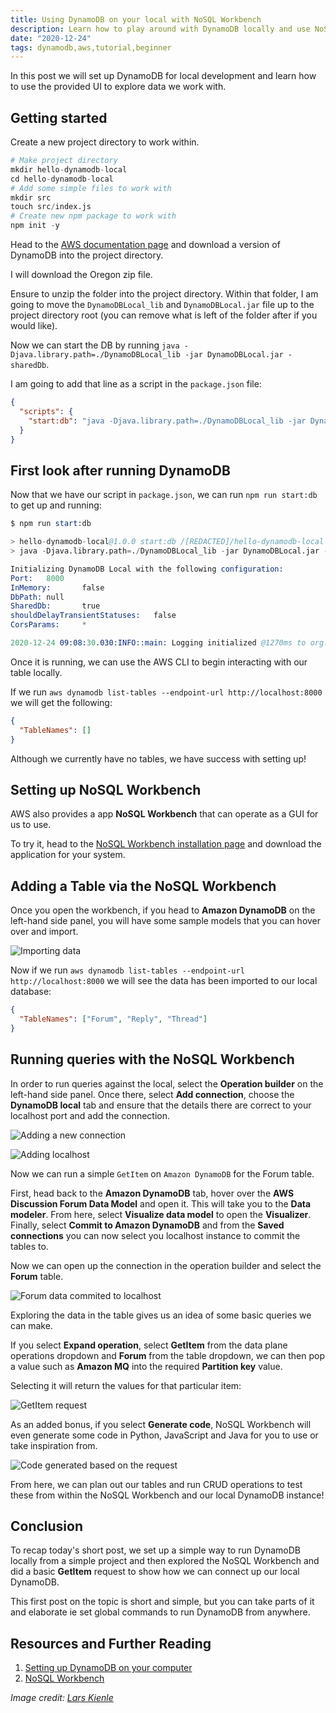 ```yaml
---
title: Using DynamoDB on your local with NoSQL Workbench
description: Learn how to play around with DynamoDB locally and use NoSQL Workbench to plan out your work
date: "2020-12-24"
tags: dynamodb,aws,tutorial,beginner
---
```


In this post we will set up DynamoDB for local development and learn how to use the provided UI to explore data we work with.

## Getting started

Create a new project directory to work within.

```s
# Make project directory
mkdir hello-dynamodb-local
cd hello-dynamodb-local
# Add some simple files to work with
mkdir src
touch src/index.js
# Create new npm package to work with
npm init -y
```

Head to the [AWS documentation page](https://docs.aws.amazon.com/amazondynamodb/latest/developerguide/DynamoDBLocal.DownloadingAndRunning.html) and download a version of DynamoDB into the project directory.

I will download the Oregon zip file.

Ensure to unzip the folder into the project directory. Within that folder, I am going to move the `DynamoDBLocal_lib` and `DynamoDBLocal.jar` file up to the project directory root (you can remove what is left of the folder after if you would like).

Now we can start the DB by running `java -Djava.library.path=./DynamoDBLocal_lib -jar DynamoDBLocal.jar -sharedDb`.

I am going to add that line as a script in the `package.json` file:

```json
{
  "scripts": {
    "start:db": "java -Djava.library.path=./DynamoDBLocal_lib -jar DynamoDBLocal.jar -sharedDb"
  }
}
```

## First look after running DynamoDB

Now that we have our script in `package.json`, we can run `npm run start:db` to get up and running:

```s
$ npm run start:db

> hello-dynamodb-local@1.0.0 start:db /[REDACTED]/hello-dynamodb-local
> java -Djava.library.path=./DynamoDBLocal_lib -jar DynamoDBLocal.jar -sharedDb

Initializing DynamoDB Local with the following configuration:
Port:   8000
InMemory:       false
DbPath: null
SharedDb:       true
shouldDelayTransientStatuses:   false
CorsParams:     *

2020-12-24 09:08:30.030:INFO::main: Logging initialized @1270ms to org.eclipse.jetty.util.log.StdErrLog
```

Once it is running, we can use the AWS CLI to begin interacting with our table locally.

If we run `aws dynamodb list-tables --endpoint-url http://localhost:8000` we will get the following:

```json
{
  "TableNames": []
}
```

Although we currently have no tables, we have success with setting up!

## Setting up NoSQL Workbench

AWS also provides a app **NoSQL Workbench** that can operate as a GUI for us to use.

To try it, head to the [NoSQL Workbench installation page](https://docs.aws.amazon.com/amazondynamodb/latest/developerguide/workbench.html) and download the application for your system.

## Adding a Table via the NoSQL Workbench

Once you open the workbench, if you head to **Amazon DynamoDB** on the left-hand side panel, you will have some sample models that you can hover over and import.

![Importing data](../assets/2021-01-11-1-importing-data.png)

Now if we run `aws dynamodb list-tables --endpoint-url http://localhost:8000` we will see the data has been imported to our local database:

```json
{
  "TableNames": ["Forum", "Reply", "Thread"]
}
```

## Running queries with the NoSQL Workbench

In order to run queries against the local, select the **Operation builder** on the left-hand side panel. Once there, select **Add connection**, choose the **DynamoDB local** tab and ensure that the details there are correct to your localhost port and add the connection.

![Adding a new connection](../assets/2021-01-11-2-add-new-connection.png)

![Adding localhost](../assets/2021-01-11-3-adding-localhost.png)

Now we can run a simple `GetItem` on `Amazon DynamoDB` for the Forum table.

First, head back to the **Amazon DynamoDB** tab, hover over the **AWS Discussion Forum Data Model** and open it. This will take you to the **Data modeler**. From here, select **Visualize data model** to open the **Visualizer**. Finally, select **Commit to Amazon DynamoDB** and from the **Saved connections** you can now select you localhost instance to commit the tables to.

Now we can open up the connection in the operation builder and select the **Forum** table.

![Forum data commited to localhost](../assets/2021-01-11-4-exploring-data.png)

Exploring the data in the table gives us an idea of some basic queries we can make.

If you select **Expand operation**, select **GetItem** from the data plane operations dropdown and **Forum** from the table dropdown, we can then pop a value such as **Amazon MQ** into the required **Partition key** value.

Selecting it will return the values for that particular item:

![GetItem request](../assets/2021-01-11-5-get-item.png)

As an added bonus, if you select **Generate code**, NoSQL Workbench will even generate some code in Python, JavaScript and Java for you to use or take inspiration from.

![Code generated based on the request](../assets/2021-01-11-6-generated-code.png)

From here, we can plan out our tables and run CRUD operations to test these from within the NoSQL Workbench and our local DynamoDB instance!

## Conclusion

To recap today's short post, we set up a simple way to run DynamoDB locally from a simple project and then explored the NoSQL Workbench and did a basic **GetItem** request to show how we can connect up our local DynamoDB.

This first post on the topic is short and simple, but you can take parts of it and elaborate ie set global commands to run DynamoDB from anywhere.

## Resources and Further Reading

1. [Setting up DynamoDB on your computer](https://docs.aws.amazon.com/amazondynamodb/latest/developerguide/DynamoDBLocal.DownloadingAndRunning.html)
2. [NoSQL Workbench](https://docs.aws.amazon.com/amazondynamodb/latest/developerguide/workbench.html)

_Image credit: [Lars Kienle](https://unsplash.com/@larskienle)_

